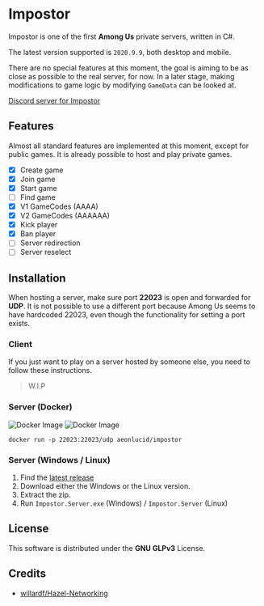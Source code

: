 # Impostor

Impostor is one of the first **Among Us** private servers, written in C#.

The latest version supported is `2020.9.9`, both desktop and mobile.

There are no special features at this moment, the goal is aiming to be as close as possible to the real server, for now. In a later stage, making modifications to game logic by modifying `GameData` can be looked at.

[Discord server for Impostor](https://discord.gg/Mk3w6Tb)

## Features

Almost all standard features are implemented at this moment, except for public games. It is already possible to host and play private games.

- [x] Create game
- [x] Join game
- [x] Start game
- [ ] Find game
- [x] V1 GameCodes (AAAA)
- [x] V2 GameCodes (AAAAAA)
- [x] Kick player
- [x] Ban player
- [ ] Server redirection
- [ ] Server reselect

## Installation

When hosting a server, make sure port **22023** is open and forwarded for **UDP**. It is not possible to use a different port because Among Us seems to have hardcoded 22023, even though the functionality for setting a port exists.

### Client

If you just want to play on a server hosted by someone else, you need to follow these instructions.

> W.I.P

### Server (Docker)

![Docker Image](https://img.shields.io/docker/v/aeonlucid/impostor?sort=semver)
![Docker Image](https://img.shields.io/docker/v/aeonlucid/impostor/edge)

```
docker run -p 22023:22023/udp aeonlucid/impostor
```

### Server (Windows / Linux)

1. Find the [latest release](https://github.com/AeonLucid/Impostor/releases/latest) 
2. Download either the Windows or the Linux version.
3. Extract the zip.
4. Run `Impostor.Server.exe` (Windows) / `Impostor.Server` (Linux)

## License

This software is distributed under the **GNU GLPv3** License.

## Credits

- [willardf/Hazel-Networking](https://github.com/willardf/Hazel-Networking)